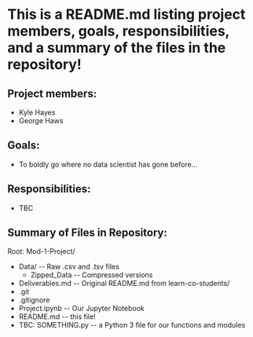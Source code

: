 # This is a README.md listing project members, goals, responsibilities, and a summary of the files in the repository!

## Project members:

 - Kyle Hayes
 - George Haws

## Goals:

 - To boldly go where no data scientist has gone before...

## Responsibilities:

 - TBC

## Summary of Files in Repository:

Root: Mod-1-Project/

 - Data/ -- Raw .csv and .tsv files
     - Zipped_Data -- Compressed versions
 - Deliverables.md -- Original README.md from learn-co-students/
 - .git
 - .gitignore
 - Project.ipynb -- Our Jupyter Notebook
 - README.md -- this file!
 - TBC: SOMETHING.py -- a Python 3 file for our functions and modules
